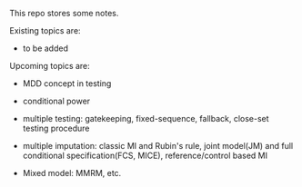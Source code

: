 This repo stores some notes.

Existing topics are:

- to be added

Upcoming topics are:

- MDD concept in testing

- conditional power

- multiple testing: gatekeeping, fixed-sequence, fallback, close-set testing procedure

- multiple imputation: classic MI and Rubin's rule, joint model(JM) and full conditional specification(FCS, MICE), reference/control based MI

- Mixed model: MMRM, etc.
